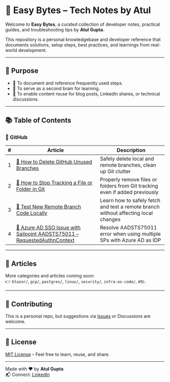 # 📘 Easy Bytes – Tech Notes by Atul

Welcome to **Easy Bytes**, a curated collection of developer notes, practical guides, and troubleshooting tips by **Atul Gupta**.

This repository is a personal knowledgebase and developer reference that documents solutions, setup steps, best practices, and learnings from real-world development.

---

## 🧭 Purpose

- 📖 To document and reference frequently used steps.
- 🧠 To serve as a second brain for learning.
- 📣 To enable content reuse for blog posts, LinkedIn shares, or technical discussions.

---

## 📚 Table of Contents

### 🐙 GitHub

| # | Article | Description |
|--:|---------|-------------|
| 1 | [🧹 How to Delete GitHub Unused Branches](./Github/delete-unsed-branched.md) | Safely delete local and remote branches, clean up Git clutter |
| 2 | [📁 How to Stop Tracking a File or Folder in Git](./Github/StopGitTrackingSpecificFileFolder.md) | Properly remove files or folders from Git tracking even if added previously |
| 3 | [🌿 Test New Remote Branch Code Locally](./Github/Test_New_Remote_Branch_Code_Locally.md) | Learn how to safely fetch and test a remote branch without affecting local changes |
| 4 | [🔐 Azure AD SSO Issue with Sailpoint AADSTS75011 – RequestedAuthnContext](../Sailpoint/AzureAD-SAML-RequestedAuthnContext.md) | Resolve AADSTS75011 error when using multiple SPs with Azure AD as IDP |

---

## 📄 Articles

More categories and articles coming soon:  
👉 `blazor/`, `gcp/`, `postgres/`, `linux/`, `security/`, `infra-as-code/`, etc.

---

## 🤝 Contributing

This is a personal repo, but suggestions via [Issues](https://github.com/Trustiify/easy-bytes-tech-notes/issues) or Discussions are welcome.

---

## 📜 License

[MIT License](LICENSE) – Feel free to learn, reuse, and share.

---

Made with ❤️ by **Atul Gupta**  
📬 Connect: [LinkedIn](https://www.linkedin.com/in/atul-gupta-28339431/)
